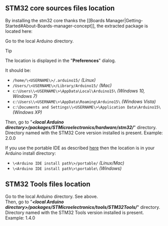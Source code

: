 
## STM32 core sources files location

By installing the stm32 core thanks the [[Boards Manager|Getting-Started#About-Boards-manager-concept]], the extracted package is located here:

Go to the local Arduino directory.<br>
> [!TIP]
> The location is displayed in the "**Preferences**" dialog.

It should be:

* `/home/\<USERNAME\>/.arduino15/` _(Linux)_
* `/Users/\<USERNAME\>/Library/Arduino15/` _(Mac)_
* `c:\Users\\<USERNAME\>\AppData\Local\Arduino15\` _(Windows 10, Windows 7)_
* `c:\Users\\<USERNAME\>\AppData\Roaming\Arduino15\` _(Windows Vista)_
* `c:\Documents and Settings\\<USERNAME\>\Application Data\Arduino15\` _(Windows XP)_

Then, go to "**_\<local Arduino directory\>/packages/STMicroelectronics/hardware/stm32/_**" directory.<br>
Directory named with the STM32 Core version installed is present. Example: 2.0.0

If you use the portable IDE as described [here](https://www.arduino.cc/en/Guide/PortableIDE) then the location is in your Arduino install directory:

* `\<Arduino IDE install path\>/portable/` _(Linux/Mac)_
* `\<Arduino IDE install path\>\portable\` _(Windows)_

## STM32 Tools files location

Go to the local Arduino directory. See above.<br>
Then, go to "**_\<local Arduino directory\>/packages/STMicroelectronics/tools/STM32Tools/_**" directory.<br>
Directory named with the STM32 Tools version installed is present. Example: 1.4.0


